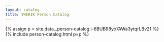 ```yaml
---
layout: catalog
title: SWERIK Person Catalog
---
```

{% assign p = site.data._person-catalog.i-6BUB98yo7AWa3ytqrLBv21 %}
{% include person-catalog.html p=p %}

